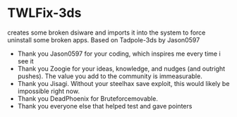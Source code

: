 # TWLFix-3ds
creates some broken dsiware and imports it into the system to force uninstall some broken apps.
Based on Tadpole-3ds by Jason0597

* Thank you Jason0597 for your coding, which inspires me every time i see it
* Thank you Zoogie for your ideas, knowledge, and nudges (and outright pushes). The value you add to the community is immeasurable.
* Thank you Jisagi. Without your steelhax save exploit, this would likely be impossible right now.
* Thank you DeadPhoenix for Bruteforcemovable. 
* Thank you everyone else that helped test and gave pointers 
